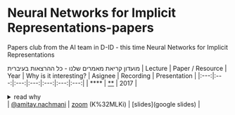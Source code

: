 # Neural Networks for Implicit Representations-papers
Papers club from the AI team in D-ID  - this time Neural Networks for Implicit Representations


מועדון קריאת מאמרים שלנו - כל ההרצאות בעיברית
| Lecture | Paper / Resource | Year | Why is it interesting? | Asignee | Recording | Presentation |
|:---:|:---:|:---:|:---:|:---:|:---:|:---:|
| **** | [**](Link) | 2017 | <details><summary>read why</summary></details> | [@amitay.nachmani](https://github.com/amitay.nachmani) | [zoom](zoom_link) (K%32MLKi) | [slides](google slides) |
